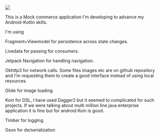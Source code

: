 [![](http://img.youtube.com/vi/TNF79CbXICU/0.jpg)](https://www.youtube.com/watch?v=TNF79CbXICU "")





This is a Mock commerce application I'm developing to advance my Android-Kotlin skills. 

I'm using

Fragment+Viewmodel for persistence across state changes.

Livedata for passing for consumers.

Jetpack Navigation for handling navigation.

Okhttp3 for network calls. Some files images etc are on github repository and I'm requesting them to create a good interface instead of using local resources.

Glide for image loading

Koin for DSL, I have used Dagger2 but it seemed to complicated for such projects. If we were talking about multi million line java enterprise application it is fine but for android Koin is good.

Timber for logging.

Gson for de/serialization

